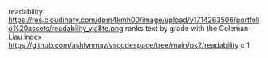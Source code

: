 readability
https://res.cloudinary.com/dpm4kmh00/image/upload/v1714263506/portfolio%20assets/readability_yia8te.png
ranks text by grade with the Coleman-Liau index
https://github.com/ashlynmay/vscodespace/tree/main/ps2/readability
c
1